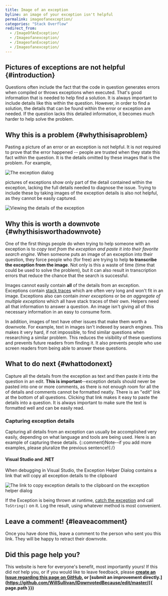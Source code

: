 ```yaml
---
title: Image of an exception
byline: an image of your exception isn't helpful
permalink: imageofanexception/
categories: "Stack Overflow"
redirect_from:
  - /ImageOfAnException/
  - /Imageofanexception/
  - /ImageofanException/
  - /Imageofanexception/
---
```

## Pictures of exceptions are not helpful {#introduction}
Questions often include the fact that the code in question generates errors when compiled or throws exceptions when executed. That's good information that is needed to help find a solution. It is always important to include details like this within the question. However, in order to find a solution, the details that can be found within the error or exception are needed. If the question lacks this detailed information, it becomes much harder to help solve the problem.

## Why this is a problem {#whythisisaproblem}
Pasting a picture of an error or an exception is not helpful. It is not required to prove that the error happened -- people are trusted when they state this fact within the question. It is the details omitted by these images that is the problem. For example,

![The exception dialog](/images/stackoverflow/exceptionimage1.PNG)

pictures of exceptions show only part of the detail contained within the exception, lacking the full details needed to diagnose the issue. Trying to include these by taking images of the exception details is also not helpful, as they cannot be easily captured.

![Viewing the details of the exception](/images/stackoverflow/exceptionimage3.PNG)

## Why this is worth a downvote {#whythisisworthadownvote}
One of the first things people do when trying to help someone with an exception is to *copy text from the exception and paste it into their favorite search engine*. When someone puts an image of an exception into their question, they force people who (for free) are trying to help **to transcribe the exception from the image**. Not only is this a waste of time (time that could be used to solve the problem), but it can also result in transcription errors that reduce the chance that the search is successful.

Images cannot easily contain **all** of the details from an exception. Exceptions contain [stack traces](https://en.wikipedia.org/wiki/Stack_trace) which are often very long and won't fit in an image. Exceptions also can contain *inner exceptions* or be *an aggregate of multiple exceptions* which all have stack traces of their own. Helpers need all that information to answer a question. An image isn't giving all of this necessary information in an easy to consume form.

In addition, images of text have other issues that make them worth a downvote. For example, text in images isn't indexed by search engines. This makes it very hard, if not impossible, to find similar questions when researching a similar problem. This reduces the visibility of these questions and prevents future readers from finding it. It also prevents people who use screen readers from being able to answer these questions.

## What to do next {#whattodonext}
Capture all the details from the exception as text and then paste it into the question in an edit. **This is important**--exception details should never be pasted into one or more comments, as there is not enough room for all the of details and comments cannot be formatted neatly. There is an "edit" link at the bottom of all questions. Clicking that link makes it easy to paste the details into a question. It is always important to make sure the text is formatted well and can be easily read.

### Capturing exception details
Capturing all details from an exception can usually be accomplished very easily, depending on what language and tools are being used. Here is an example of capturing these details. {::comment}Note--if you add more examples, please pluralize the previous sentence!{:/}

#### Visual Studio and .NET
When debugging in Visual Studio, the Exception Helper Dialog contains a link that will copy all exception details to the clipboard 

![The link to copy exception details to the clipboard on the exception helper dialog](/images/stackoverflow/exceptionimage2.PNG)

If the Exception is being thrown at runtime, [catch the exception](https://stackoverflow.com/questions/9526139/how-to-catch-exceptions) and call `ToString()` on it. Log the result, using whatever method is most convenient.

## Leave a comment! {#leaveacomment}
Once you have done this, leave a comment to the person who sent you this link. They will be happy to retract their downvote.

## Did this page help you?
This website is here for everyone's benefit, most importantly yours! If this did <i>not</i> help you, or if you would
like to leave feedback, please **[create an Issue regarding this page on GitHub,](https://github.com/WillSullivan/IDownvotedBecause/issues/new) or [submit an improvement directly.](https://github.com/WillSullivan/IDownvotedBecause/edit/master/{{ page.path }})**
